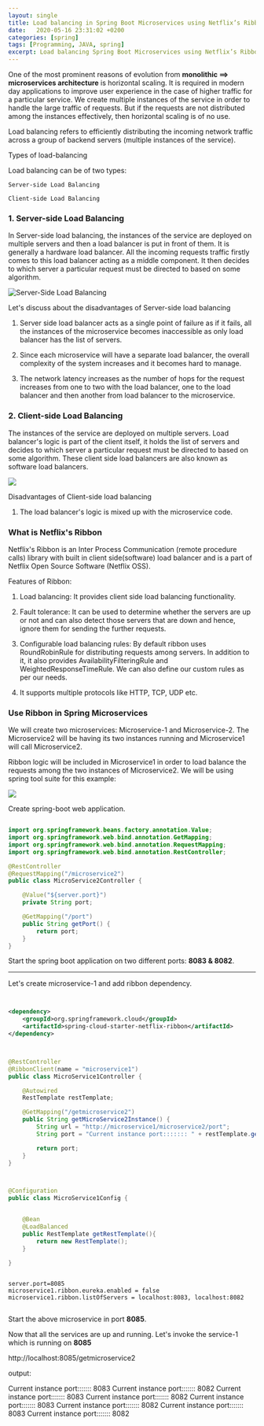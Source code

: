 ```yaml
---
layout: single
title: Load balancing in Spring Boot Microservices using Netflix’s Ribbon
date:   2020-05-16 23:31:02 +0200
categories: [spring]
tags: [Programming, JAVA, spring]
excerpt: Load balancing Spring Boot Microservices using Netflix’s Ribbon.
---
```




One of the most prominent reasons of evolution from **monolithic ==> microservices architecture** is horizontal scaling. It is required in modern day applications to improve user experience in the case of higher traffic for a particular service. We create multiple instances of the service in order to handle the large traffic of requests. But if the requests are not distributed among the instances effectively, then horizontal scaling is of no use.



Load balancing refers to efficiently distributing the incoming network traffic across a group of backend servers (multiple instances of the service).


Types of load-balancing

Load balancing can be of two types:

    Server-side Load Balancing

    Client-side Load Balancing

### 1. Server-side Load Balancing

In Server-side load balancing, the instances of the service are deployed on multiple servers and then a load balancer is put in front of them. It is generally a hardware load balancer. All the incoming requests traffic firstly comes to this load balancer acting as a middle component. It then decides to which server a particular request must be directed to based on some algorithm.

![Server-Side Load Balancing](../images/SpringLoadBalancer/ServerSideLoadBalancer.JPG)


Let's discuss about the disadvantages of Server-side load balancing



1) Server side load balancer acts as a single point of failure as if it fails, all the instances of the microservice becomes inaccessible as only load balancer has the list of servers.

1) Since each microservice will have a separate load balancer, the overall complexity of the system increases and it becomes hard to manage.

1) The network latency increases as the number of hops for the request increases from one to two with the load balancer, one to the load balancer and then another from load balancer to the microservice.


### 2. Client-side Load Balancing

The instances of the service are deployed on multiple servers. Load balancer's logic is part of the client itself, it holds the list of servers and decides to which server a particular request must be directed to based on some algorithm. These client side load balancers are also known as software load balancers.

![](../images/SpringLoadBalancer/ClientSideLoadBlancer.JPG)

Disadvantages of Client-side load balancing

1) The load balancer's logic is mixed up with the microservice code.

### What is Netflix's Ribbon

Netflix's Ribbon is an Inter Process Communication (remote procedure calls) library with built in client side(software) load balancer and is a part of Netflix Open Source Software (Netflix OSS).

Features of Ribbon:

1) Load balancing: It provides client side load balancing functionality.

1) Fault tolerance: It can be used to determine whether the servers are up or not and can also detect those servers that are down and hence, ignore them for sending the further requests.

1) Configurable load balancing rules: By default ribbon uses RoundRobinRule for distributing requests among servers. In addition to it, it also provides AvailabilityFilteringRule and WeightedResponseTimeRule. We can also define our custom rules as per our needs.

1) It supports multiple protocols like HTTP, TCP, UDP etc.


### Use Ribbon in Spring Microservices

We will create two microservices: Microservice-1 and Microservice-2. The Microservice2 will be having its two instances running and Microservice1 will call Microservice2.

Ribbon logic will be included in Microservice1 in order to load balance the requests among the two instances of Microservice2. We will be using spring tool suite for this example:

![](../images/SpringLoadBalancer/ClientSideLoadBlancerUsingRibbon.JPG)

Create spring-boot web application. 

```java

import org.springframework.beans.factory.annotation.Value;
import org.springframework.web.bind.annotation.GetMapping;
import org.springframework.web.bind.annotation.RequestMapping;
import org.springframework.web.bind.annotation.RestController;

@RestController
@RequestMapping("/microservice2")
public class MicroService2Controller {

    @Value("${server.port}")
    private String port;

    @GetMapping("/port")
    public String getPort() {
        return port;
    }
}


```

Start the spring boot application on two different ports: **8083 & 8082**. 

-------------------
 
Let's create microservice-1 and add ribbon dependency. 

```xml


<dependency>
    <groupId>org.springframework.cloud</groupId>
    <artifactId>spring-cloud-starter-netflix-ribbon</artifactId>
</dependency>


```


```java


@RestController
@RibbonClient(name = "microservice1")
public class MicroService1Controller {

    @Autowired
    RestTemplate restTemplate;

    @GetMapping("/getmicroservice2")
    public String getMicroService2Instance() {
        String url = "http://microservice1/microservice2/port";
        String port = "Current instance port::::::: " + restTemplate.getForObject(url, String.class);

        return port;
    }
}



```


```java

@Configuration
public class MicroService1Config {


    @Bean
    @LoadBalanced
    public RestTemplate getRestTemplate(){
        return new RestTemplate();
    }

}


```


```properties

server.port=8085
microservice1.ribbon.eureka.enabled = false
microservice1.ribbon.listOfServers = localhost:8083, localhost:8082


```


Start the above microservice in port **8085**. 


Now that all the services are up and running. Let's invoke the service-1 which is running on **8085**

http://localhost:8085/getmicroservice2

output:

Current instance port:::::::  8083
Current instance port:::::::  8082
Current instance port:::::::  8083
Current instance port:::::::  8082
Current instance port:::::::  8083
Current instance port:::::::  8082
Current instance port:::::::  8083
Current instance port:::::::  8082
 